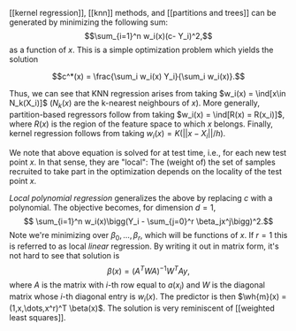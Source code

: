 [[kernel regression]], [[knn]] methods, and [[partitions and trees]] can be generated by  minimizing the following sum: 
$$\sum_{i=1}^n w_i(x)(c- Y_i)^2,$$
as a function of $x$.  This is a simple optimization problem which yields the solution 

$$c^*(x) = \frac{\sum_i w_i(x) Y_i}{\sum_i w_i(x)}.$$

Thus, we can see that KNN regression arises from taking $w_i(x) = \ind[x\in N_k(X_i)]$ ($N_k(x)$ are the k-nearest neighbours of $x$). More generally, partition-based regressors follow from taking $w_i(x) = \ind[R(x) = R(x_i)]$, where $R(x)$ is the region of the feature space to which $x$ belongs. Finally, kernel regression follows from taking $w_i(x) = K(||x - X_i||/h)$. 

We note that above equation is solved for at test time, i.e., for each new test point $x$. In that sense, they are "local": The (weight of) the set of samples recruited to take part in the optimization depends on the locality of the test point $x$. 

_Local polynomial regression_ generalizes the above by replacing $c$ with a polynomial. The objective becomes, for dimension $d=1$,  
$$ \sum_{i=1}^n w_i(x)\bigg(Y_i - \sum_{j=0}^r \beta_jx^j\bigg)^2.$$
Note we're minimizing over $\beta_0,\dots,\beta_r$, which will be functions of $x$.  If $r=1$ this is referred to as local _linear_ regression. By writing it out in matrix form, it's not hard to see that solution is  
$$\beta(x) = (A^T W A)^{-1} W^T Ay,$$
where $A$ is the matrix with $i$-th row equal to $a(x_i)$ and $W$ is the diagonal matrix whose $i$-th diagonal entry is $w_i(x)$. The predictor is then $\wh{m}(x) = (1,x,\dots,x^r)^T \beta(x)$. 
The solution is very reminiscent of [[weighted least squares]]. 
